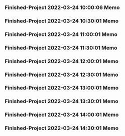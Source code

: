 ### Finished-Project 2022-03-24 10:00:06 Memo
### Finished-Project 2022-03-24 10:30:01 Memo
### Finished-Project 2022-03-24 11:00:01 Memo
### Finished-Project 2022-03-24 11:30:01 Memo
### Finished-Project 2022-03-24 12:00:01 Memo
### Finished-Project 2022-03-24 12:30:01 Memo
### Finished-Project 2022-03-24 13:00:01 Memo
### Finished-Project 2022-03-24 13:30:01 Memo
### Finished-Project 2022-03-24 14:00:01 Memo
### Finished-Project 2022-03-24 14:30:01 Memo
